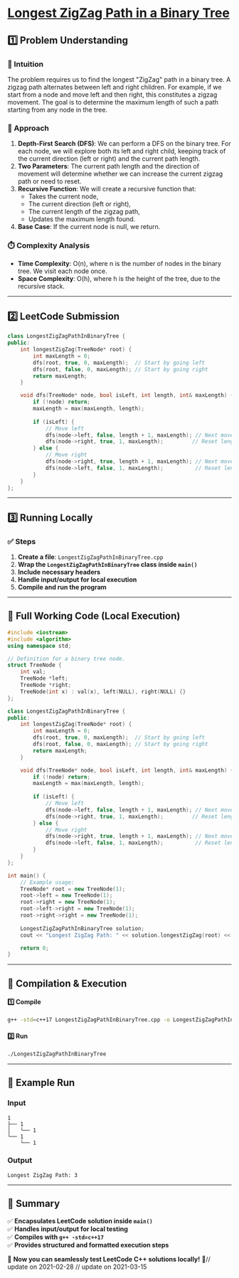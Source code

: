 # **[Longest ZigZag Path in a Binary Tree](https://leetcode.com/problems/longest-zigzag-path-in-a-binary-tree/description/)**  

## **1️⃣ Problem Understanding**  
### **📌 Intuition**  
The problem requires us to find the longest "ZigZag" path in a binary tree. A zigzag path alternates between left and right children. For example, if we start from a node and move left and then right, this constitutes a zigzag movement. The goal is to determine the maximum length of such a path starting from any node in the tree.

### **🚀 Approach**  
1. **Depth-First Search (DFS)**: We can perform a DFS on the binary tree. For each node, we will explore both its left and right child, keeping track of the current direction (left or right) and the current path length.
2. **Two Parameters**: The current path length and the direction of movement will determine whether we can increase the current zigzag path or need to reset.
3. **Recursive Function**: We will create a recursive function that:
   - Takes the current node,
   - The current direction (left or right),
   - The current length of the zigzag path,
   - Updates the maximum length found.
4. **Base Case**: If the current node is null, we return.

### **⏱️ Complexity Analysis**  
- **Time Complexity**: O(n), where n is the number of nodes in the binary tree. We visit each node once.
- **Space Complexity**: O(h), where h is the height of the tree, due to the recursive stack.

---  

## **2️⃣ LeetCode Submission**  
```cpp
class LongestZigZagPathInBinaryTree {
public:
    int longestZigZag(TreeNode* root) {
        int maxLength = 0;
        dfs(root, true, 0, maxLength);  // Start by going left
        dfs(root, false, 0, maxLength); // Start by going right
        return maxLength;
    }

    void dfs(TreeNode* node, bool isLeft, int length, int& maxLength) {
        if (!node) return;
        maxLength = max(maxLength, length);
        
        if (isLeft) {
            // Move left
            dfs(node->left, false, length + 1, maxLength); // Next move will be right
            dfs(node->right, true, 1, maxLength);         // Reset length if we move down left from current
        } else {
            // Move right
            dfs(node->right, true, length + 1, maxLength); // Next move will be left
            dfs(node->left, false, 1, maxLength);          // Reset length if we move down right from current
        }
    }
};
```  

---  

## **3️⃣ Running Locally**  
### **✅ Steps**  
1. **Create a file**: `LongestZigZagPathInBinaryTree.cpp`  
2. **Wrap the `LongestZigZagPathInBinaryTree` class inside `main()`**  
3. **Include necessary headers**  
4. **Handle input/output for local execution**  
5. **Compile and run the program**  

---  

## **📝 Full Working Code (Local Execution)**  
```cpp
#include <iostream>
#include <algorithm>
using namespace std;

// Definition for a binary tree node.
struct TreeNode {
    int val;
    TreeNode *left;
    TreeNode *right;
    TreeNode(int x) : val(x), left(NULL), right(NULL) {}
};

class LongestZigZagPathInBinaryTree {
public:
    int longestZigZag(TreeNode* root) {
        int maxLength = 0;
        dfs(root, true, 0, maxLength);  // Start by going left
        dfs(root, false, 0, maxLength); // Start by going right
        return maxLength;
    }

    void dfs(TreeNode* node, bool isLeft, int length, int& maxLength) {
        if (!node) return;
        maxLength = max(maxLength, length);
        
        if (isLeft) {
            // Move left
            dfs(node->left, false, length + 1, maxLength); // Next move will be right
            dfs(node->right, true, 1, maxLength);         // Reset length if we move down left from current
        } else {
            // Move right
            dfs(node->right, true, length + 1, maxLength); // Next move will be left
            dfs(node->left, false, 1, maxLength);          // Reset length if we move down right from current
        }
    }
};

int main() {
    // Example usage:
    TreeNode* root = new TreeNode(1);
    root->left = new TreeNode(1);
    root->right = new TreeNode(1);
    root->left->right = new TreeNode(1);
    root->right->right = new TreeNode(1);
    
    LongestZigZagPathInBinaryTree solution;
    cout << "Longest ZigZag Path: " << solution.longestZigZag(root) << endl;

    return 0;
}
```  

---  

## **🔧 Compilation & Execution**  
#### **1️⃣ Compile**  
```bash
g++ -std=c++17 LongestZigZagPathInBinaryTree.cpp -o LongestZigZagPathInBinaryTree
```  

#### **2️⃣ Run**  
```bash
./LongestZigZagPathInBinaryTree
```  

---  

## **🎯 Example Run**  
### **Input**  
```
1
├── 1
│   └── 1
└── 1
    └── 1
```  
### **Output**  
```
Longest ZigZag Path: 3
```  

---  

## **📌 Summary**  
✅ **Encapsulates LeetCode solution inside `main()`**  
✅ **Handles input/output for local testing**  
✅ **Compiles with `g++ -std=c++17`**  
✅ **Provides structured and formatted execution steps**  

🚀 **Now you can seamlessly test LeetCode C++ solutions locally!** 🚀// update on 2021-02-28
// update on 2021-03-15

